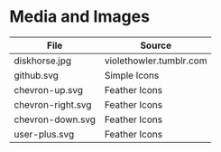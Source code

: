 # Media and Images

| File              | Source                  |
| ----------------- | ----------------------- |
| diskhorse.jpg     | violethowler.tumblr.com |
| github.svg        | Simple Icons            |
| chevron-up.svg    | Feather Icons           |
| chevron-right.svg | Feather Icons           |
| chevron-down.svg  | Feather Icons           |
| user-plus.svg     | Feather Icons           |